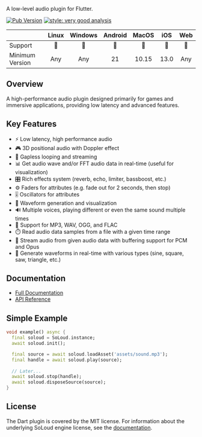 A low-level audio plugin for Flutter.

[![Pub Version](https://img.shields.io/pub/v/flutter_soloud?logo=dart)](https://pub.dev/packages/flutter_soloud)
[![style: very good analysis](https://img.shields.io/badge/style-very_good_analysis-B22C89.svg)](https://pub.dev/packages/very_good_analysis)

||Linux|Windows|Android|MacOS|iOS|Web|
|-|:-:|:-:|:-:|:-:|:-:|:-:|
|Support|💙|💙|💙|💙|💙|💙|
|Minimum Version|Any|Any|21|10.15|13.0|Any|

## Overview

A high-performance audio plugin designed primarily for games and immersive applications, providing low latency and advanced features.

## Key Features

- ⚡ Low latency, high performance audio
- 🎮 3D positional audio with Doppler effect
- 🔄 Gapless looping and streaming
- 📊 Get audio wave and/or FFT audio data in real-time (useful for visualization)
- 🎛️ Rich effects system (reverb, echo, limiter, bassboost, etc.)
- ⚙️ Faders for attributes (e.g. fade out for 2 seconds, then stop)
- 🎚️ Oscillators for attributes
- 🌊 Waveform generation and visualization
- 🔊 Multiple voices, playing different or even the same sound multiple times
- 🎵 Support for MP3, WAV, OGG, and FLAC
- ⏱️ Read audio data samples from a file with a given time range
- 🔄 Stream audio from given audio data with buffering support for PCM and Opus
- 🌊 Generate waveforms in real-time with various types (sine, square, saw, triangle, etc.)

## Documentation

- [Full Documentation](https://docs.page/alnitak/flutter_soloud_docs)
- [API Reference](https://pub.dev/documentation/flutter_soloud/latest/)

## Simple Example

```dart
void example() async {
  final soloud = SoLoud.instance;
  await soloud.init();

  final source = await soloud.loadAsset('assets/sound.mp3');
  final handle = await soloud.play(source);
  
  // Later...
  await soloud.stop(handle);
  await soloud.disposeSource(source);  
}
```

## License

The Dart plugin is covered by the MIT license. For information about the underlying SoLoud engine license, see the [documentation](https://docs.page/alnitak/flutter_soloud/get_started/license).

